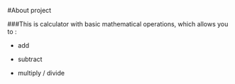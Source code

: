 #About project 

###This is calculator with basic mathematical operations, which allows you to :
+  add
-  subtract
*  multiply
/  divide 
